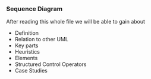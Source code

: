 ### Sequence Diagram 
<p> After reading this whole file we will be able to gain about </p>
    <ul>
      <li> Definition</li>
      <li> Relation to other UML</li>
      <li> Key parts</li>
      <li> Heuristics</li>
      <li> Elements</li>
      <li> Structured Control Operators</li>
      <li> Case Studies</li>
    </ul>


  
    
